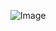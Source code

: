 ⠀⠀⠀⠀⠀⠀⠀⠀⠀⠀⠀⠀![Image](https://github.com/user-attachments/assets/a625dcd2-31bb-4b84-8538-a98a78ba17ae)

